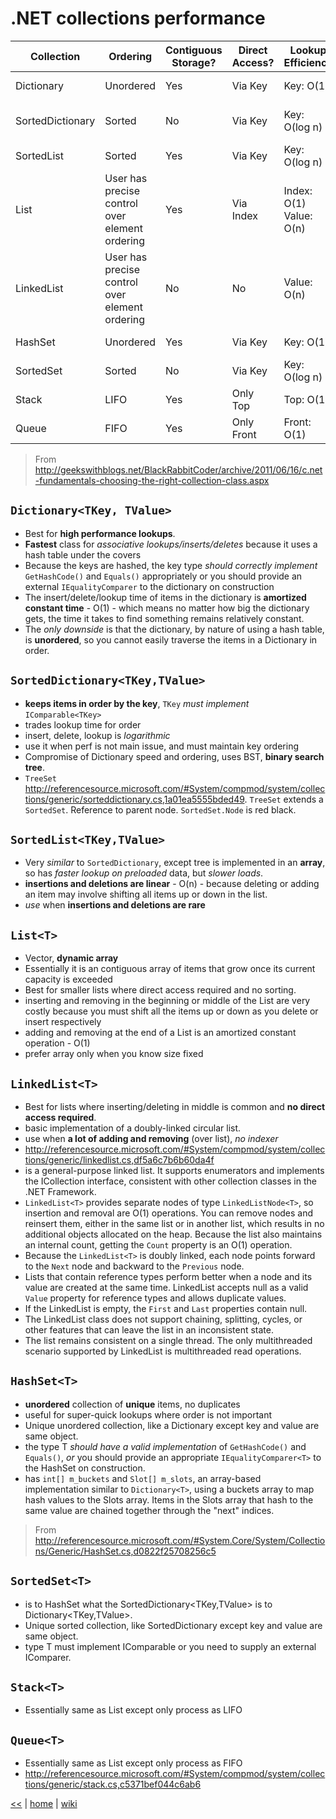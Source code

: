 # .NET collections performance

| Collection | Ordering | Contiguous Storage? | Direct Access? | Lookup Efficiency  | Manipulate Efficiency | Based On |
|------------------|------------------------------------------------|---------------------|----------------|-------------------------|-----------------------|-------------|
| Dictionary | Unordered | Yes | Via Key | Key: O(1) | O(1) | hash table |
| SortedDictionary | Sorted | No | Via Key | Key: O(log n) | O(log n) | binary search tree |
| SortedList | Sorted | Yes | Via Key | Key: O(log n) | O(n) | array |
| List | User has precise control over element ordering | Yes | Via Index | Index: O(1) Value: O(n) | O(n) | dynamic array |
| LinkedList | User has precise control over element ordering | No | No | Value: O(n) | O(1) | doubly-linked circular list |
| HashSet | Unordered | Yes | Via Key | Key: O(1) | O(1) | Hash table? |
| SortedSet | Sorted | No | Via Key | Key: O(log n) | O(log n) | BT |
| Stack | LIFO | Yes | Only Top | Top: O(1) | O(1)* | array |
| Queue | FIFO | Yes | Only Front | Front: O(1) | O(1) | Array? |

> From <http://geekswithblogs.net/BlackRabbitCoder/archive/2011/06/16/c.net-fundamentals-choosing-the-right-collection-class.aspx>

## `Dictionary<TKey, TValue>`
* Best for **high performance lookups**.
* **Fastest** class for _associative lookups/inserts/deletes_ because it uses a hash table under the covers
* Because the keys are hashed, the key type _should correctly implement_ `GetHashCode()` and `Equals()` appropriately or you should provide an external `IEqualityComparer` to the dictionary on construction
* The insert/delete/lookup time of items in the dictionary is **amortized constant time** - O(1) - which means no matter how big the dictionary gets, the time it takes to find something remains relatively constant. 
* The _only downside_ is that the dictionary, by nature of using a hash table, is **unordered**, so you cannot easily traverse the items in a Dictionary in order.

## `SortedDictionary<TKey,TValue>`
* **keeps items in order by the key**,  `TKey` _must implement_ `IComparable<TKey>`
* trades lookup time for order
* insert, delete, lookup is _logarithmic_
* use it when perf is not main issue, and must maintain key ordering
* Compromise of Dictionary speed and ordering, uses BST, **binary search tree**.
* `TreeSet` <http://referencesource.microsoft.com/#System/compmod/system/collections/generic/sorteddictionary.cs,1a01ea5555bded49>. `TreeSet` extends a `SortedSet`. Reference to parent node. `SortedSet.Node` is red black.

## `SortedList<TKey,TValue>`
* Very _similar_ to `SortedDictionary`, except tree is implemented in an **array**, so has _faster lookup on preloaded_ data, but _slower loads_.
* **insertions and deletions are linear** - O(n) - because deleting or adding an item may involve shifting all items up or down in the list.
* _use_ when **insertions and deletions are rare**

## `List<T>`
* Vector, **dynamic array**
* Essentially it is an contiguous array of items that grow once its current capacity is exceeded
* Best for smaller lists where direct access required and no sorting.
* inserting and removing in the beginning or middle of the List<T> are very costly because you must shift all the items up or down as you delete or insert respectively
* adding and removing at the end of a List<T> is an amortized constant operation - O(1)
* prefer array only when you know size fixed

## `LinkedList<T>`
* Best for lists where inserting/deleting in middle is common and **no direct access required**.
* basic implementation of a doubly-linked circular list.
* use when **a lot of adding and removing** (over list), _no indexer_ 
* <http://referencesource.microsoft.com/#System/compmod/system/collections/generic/linkedlist.cs,df5a6c7b6b60da4f>
* is a general-purpose linked list. It supports enumerators and implements the ICollection interface, consistent with other collection classes in the .NET Framework. 
* `LinkedList<T>` provides separate nodes of type `LinkedListNode<T>`, so insertion and removal are O(1) operations. You can remove nodes and reinsert them, either in the same list or in another list, which results in no additional objects allocated on the heap. Because the list also maintains an internal count, getting the `Count` property is an O(1) operation. 
* Because the `LinkedList<T>` is doubly linked, each node points forward to the `Next` node and backward to the `Previous` node. 
* Lists that contain reference types perform better when a node and its value are created at the same time. LinkedList<T> accepts null as a valid `Value` property for reference types and allows duplicate values. 
* If the LinkedList<T> is empty, the `First` and `Last` properties contain null. 
* The LinkedList<T> class does not support chaining, splitting, cycles, or other features that can leave the list in an inconsistent state. 
* The list remains consistent on a single thread. The only multithreaded scenario supported by LinkedList<T> is multithreaded read operations. 

## `HashSet<T>`
* **unordered** collection of **unique** items, no duplicates
* useful for super-quick lookups where order is not important
* Unique unordered collection, like a Dictionary except key and value are same object.
* the type T _should have a valid implementation_ of `GetHashCode()` and `Equals()`, _or_ you should provide an appropriate `IEqualityComparer<T>` to the HashSet<T> on construction.
* has `int[] m_buckets` and `Slot[] m_slots`, an array-based implementation similar to `Dictionary<T>`, using a buckets array to map hash values to the Slots array. Items in the Slots array that hash to the same value are chained together through the "next" indices.
> From <http://referencesource.microsoft.com/#System.Core/System/Collections/Generic/HashSet.cs,d0822f25708256c5>

## `SortedSet<T>`
* is to HashSet<T> what the SortedDictionary<TKey,TValue> is to Dictionary<TKey,TValue>.
* Unique sorted collection, like SortedDictionary except key and value are same object.
* type T must implement IComparable<T> or you need to supply an external IComparer<T>.

## `Stack<T>`
* Essentially same as List<T> except only process as LIFO

## `Queue<T>`
* Essentially same as List<T> except only process as FIFO
* <http://referencesource.microsoft.com/#System/compmod/system/collections/generic/stack.cs,c5371bef044c6ab6>


[<<](../csdotnet.md) 
|
[home](https://github.com/illegitimis/Tutorial) 
| 
[wiki](https://github.com/illegitimis/Tutorial/wiki) 
